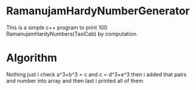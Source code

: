 # RamanujamHardyNumberGenerator
This is a simple c++ program to print 100 RamanujamHardyNumbers(TaxiCab) by computation.<br>

# Algorithm
Nothing just i check a^3+b^3 = c and c = d^3+e^3 then i added that pairs and number into array and then last i printed all of them
